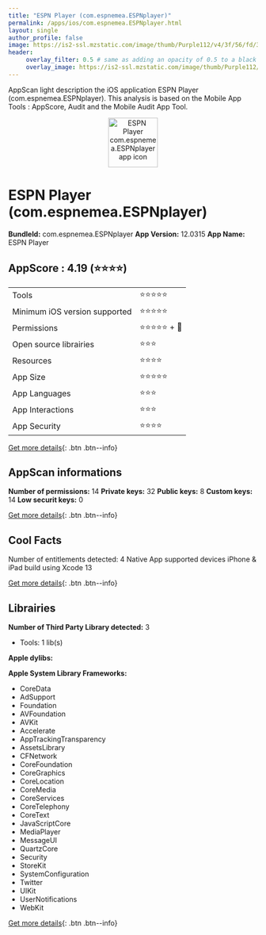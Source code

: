 ```yaml
---
title: "ESPN Player (com.espnemea.ESPNplayer)"
permalink: /apps/ios/com.espnemea.ESPNplayer.html
layout: single
author_profile: false
image: https://is2-ssl.mzstatic.com/image/thumb/Purple112/v4/3f/56/fd/3f56fd17-1ec9-4a46-7948-04eb5f0f0484/AppIcon-1x_U007emarketing-0-4-0-85-220.png/512x512bb.jpg
header: 
     overlay_filter: 0.5 # same as adding an opacity of 0.5 to a black background
     overlay_image: https://is2-ssl.mzstatic.com/image/thumb/Purple112/v4/3f/56/fd/3f56fd17-1ec9-4a46-7948-04eb5f0f0484/AppIcon-1x_U007emarketing-0-4-0-85-220.png/512x512bb.jpg
---
```

AppScan light description the iOS application ESPN Player (com.espnemea.ESPNplayer). This analysis is based on the Mobile App Tools : AppScore, Audit and the Mobile Audit App Tool.

  
  
<div style="text-align: center;"><img src="https://is2-ssl.mzstatic.com/image/thumb/Purple112/v4/3f/56/fd/3f56fd17-1ec9-4a46-7948-04eb5f0f0484/AppIcon-1x_U007emarketing-0-4-0-85-220.png/512x512bb.jpg" width="100" height="100" alt="ESPN Player com.espnemea.ESPNplayer app icon"></div>  
  
# ESPN Player (com.espnemea.ESPNplayer)

**BundleId:** com.espnemea.ESPNplayer
**App Version:** 12.0315
**App Name:** ESPN Player


## AppScore : 4.19 (⭐️⭐️⭐️⭐️) 

<table>
<tr><td> Tools </td><td> ⭐️⭐️⭐️⭐️⭐️ </td></tr>
<tr><td> Minimum iOS version supported </td><td> ⭐️⭐️⭐️⭐️⭐️ </td></tr>
<tr><td> Permissions </td><td> ⭐️⭐️⭐️⭐️⭐️ + 🌟 </td></tr>
<tr><td> Open source librairies </td><td> ⭐️⭐️⭐️ </td></tr>
<tr><td> Resources </td><td> ⭐️⭐️⭐️⭐️ </td></tr>
<tr><td> App Size </td><td> ⭐️⭐️⭐️⭐️⭐️ </td></tr>
<tr><td> App Languages </td><td> ⭐️⭐️⭐️ </td></tr>
<tr><td> App Interactions </td><td> ⭐️⭐️⭐️ </td></tr>
<tr><td> App Security </td><td> ⭐️⭐️⭐️⭐️ </td></tr>
</table>

[Get more details](/pricing.html){: .btn .btn--info}  
  
## AppScan informations 

**Number of permissions:** 14
**Private keys:** 32
**Public keys:** 8
**Custom keys:** 14
**Low securit keys:** 0
  
[Get more details](/pricing.html){: .btn .btn--info}

## Cool Facts

Number of entitlements detected: 4
Native App
supported devices iPhone & iPad
build using Xcode 13
  
[Get more details](/pricing.html){: .btn .btn--info}

## Librairies 
**Number of Third Party Library detected:** 3
- Tools: 1 lib(s)

**Apple dylibs:**


**Apple System Library Frameworks:**
- CoreData
- AdSupport
- Foundation
- AVFoundation
- AVKit
- Accelerate
- AppTrackingTransparency
- AssetsLibrary
- CFNetwork
- CoreFoundation
- CoreGraphics
- CoreLocation
- CoreMedia
- CoreServices
- CoreTelephony
- CoreText
- JavaScriptCore
- MediaPlayer
- MessageUI
- QuartzCore
- Security
- StoreKit
- SystemConfiguration
- Twitter
- UIKit
- UserNotifications
- WebKit


  
[Get more details](/pricing.html){: .btn .btn--info}

